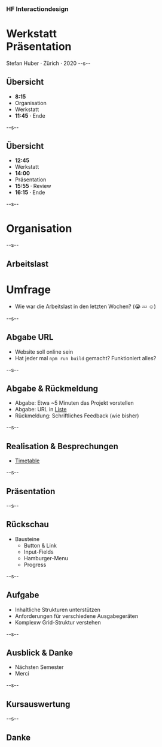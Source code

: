 ### HF Interactiondesign

# Werkstatt <br/>Präsentation

Stefan Huber · Zürich · 2020 <!-- .element: class="footer" -->
--s--
## Übersicht

* **8:15**
* Organisation
* Werkstatt
* **11:45** · Ende

--s--
## Übersicht


* **12:45**
* Werkstatt
* **14:00** 
* Präsentation
* **15:55** · Review
* **16:15** · Ende

--s--

# Organisation

--s--
## Arbeitslast

# Umfrage
* Wie war die Arbeitslast in den letzten Wochen? (😭 💤 ☺️)

--s--

## Abgabe URL

* Website soll online sein
* Hat jeder mal `npm run build` gemacht? Funktioniert alles?

--s--
## Abgabe & Rückmeldung

* Abgabe: Etwa ~5 Minuten das Projekt vorstellen
* Abgabe: URL in [Liste](https://docs.google.com/spreadsheets/d/1FhjgZ8ucKH7aP9TJN3k1qf6nz3QwWn36JI1yQ7-VmcE/edit?usp=sharing)
* Rückmeldung: Schriftliches Feedback (wie bisher)


--s--
## Realisation & Besprechungen

* [Timetable](https://docs.google.com/spreadsheets/d/1FhjgZ8ucKH7aP9TJN3k1qf6nz3QwWn36JI1yQ7-VmcE/edit?usp=sharing)


--s--
## Präsentation


--s--
## Rückschau

* Bausteine 
  * Button & Link
  * Input-Fields
  * Hamburger-Menu
  * Progress

--s--
## Aufgabe

* Inhaltliche Strukturen unterstützen
* Anforderungen für verschiedene Ausgabegeräten
* Komplexw Grid-Struktur verstehen

--s--
## Ausblick & Danke

* Nächsten Semester
* Merci

--s--
## Kursauswertung

<!-- * [Online-Form](https://umfragen.sfgz.ch/index.php/survey/index/sid/931427/token/kurs) -->

--s--
## Danke